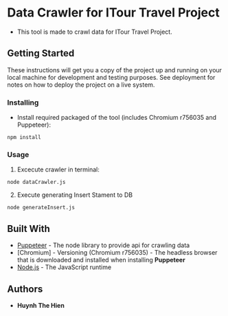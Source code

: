 # Data Crawler for ITour Travel Project

- This tool is made to crawl data for ITour Travel Project.

## Getting Started

These instructions will get you a copy of the project up and running on your local machine for development and testing purposes. See deployment for notes on how to deploy the project on a live system.

### Installing
- Install required packaged of the tool (includes Chromium r756035 and Puppeteer):
```
npm install
```
### Usage
1. Excecute crawler in terminal: 
```
node dataCrawler.js
```
2. Execute generating Insert Stament to DB
```
node generateInsert.js
```
## Built With

* [Puppeteer](https://pptr.dev/) - The node library to provide api for crawling data
* [Chromium] - Versioning (Chromium r756035) - The headless browser that is downloaded and installed when installing **Puppeteer**
* [Node.js](https://nodejs.org/en/) - The JavaScript runtime

## Authors

* **Huynh The Hien** 
